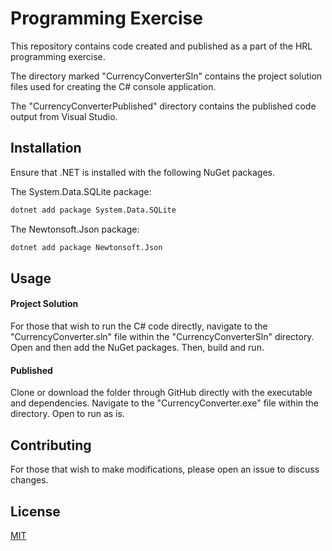 # Programming Exercise
This repository contains code created and published as a part of the HRL programming exercise. 

The directory marked "CurrencyConverterSln" contains the project solution files used for creating the C# console application. 

The "CurrencyConverterPublished" directory contains the published code output from Visual Studio.  

## Installation
Ensure that .NET is installed with the following NuGet packages. 

The System.Data.SQLite package:
```bash
dotnet add package System.Data.SQLite
```

The Newtonsoft.Json package:
```bash
dotnet add package Newtonsoft.Json
```

## Usage
#### Project Solution
For those that wish to run the C# code directly, navigate to the "CurrencyConverter.sln" file within the "CurrencyConverterSln" directory. Open and then add the NuGet packages. Then, build and run. 

#### Published
Clone or download the folder through GitHub directly with the executable and dependencies. Navigate to the "CurrencyConverter.exe" file within the directory. Open to run as is. 

## Contributing
For those that wish to make modifications, please open an issue to discuss changes. 

## License
[MIT](https://choosealicense.com/licenses/mit/)
